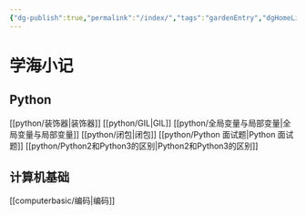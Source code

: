 ```yaml
---
{"dg-publish":true,"permalink":"/index/","tags":"gardenEntry","dgHomeLink":true,"dgPassFrontmatter":false}
---
```




# 学海小记


## Python


[[python/装饰器|装饰器]]
[[python/GIL|GIL]]
[[python/全局变量与局部变量|全局变量与局部变量]]
[[python/闭包|闭包]]
[[python/Python 面试题|Python 面试题]]
[[python/Python2和Python3的区别|Python2和Python3的区别]]


## 计算机基础


[[computerbasic/编码|编码]]